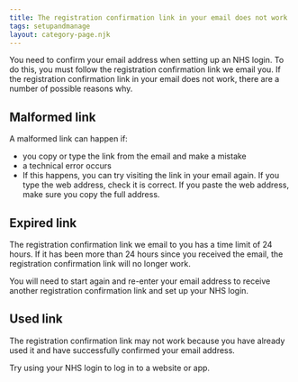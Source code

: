 ```yaml
---
title: The registration confirmation link in your email does not work
tags: setupandmanage
layout: category-page.njk
---
```

You need to confirm your email address when setting up an NHS login. To do this, you must follow the registration confirmation link we email you. If the registration confirmation link in your email does not work, there are a number of possible reasons why.

## Malformed link
A malformed link can happen if:

- you copy or type the link from the email and make a mistake
- a technical error occurs
- If this happens, you can try visiting the link in your email again. If you type the web address, check it is correct. If you paste the web address, make sure you copy the full address.

## Expired link
The registration confirmation link we email to you has a time limit of 24 hours. If it has been more than 24 hours since you received the email, the registration confirmation link will no longer work.

You will need to start again and re-enter your email address to receive another registration confirmation link and set up your NHS login.

## Used link
The registration confirmation link may not work because you have already used it and have successfully confirmed your email address.

Try using your NHS login to log in to a website or app.

